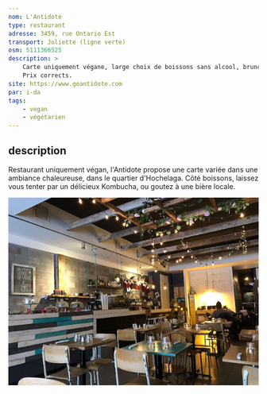```yaml
---
nom: L'Antidote
type: restaurant
adresse: 3459, rue Ontario Est
transport: Joliette (ligne verte)
osm: 5111366525
description: >
    Carte uniquement végane, large choix de boissons sans alcool, brunch le week-end.
    Prix corrects.
site: https://www.goantidote.com
par: i-da
tags:
    - vegan
    - végétarien
---
```


## description

Restaurant uniquement végan, l'Antidote propose une carte variée dans une ambiance chaleureuse,
dans le quartier d'Hochelaga. Côté boissons, laissez vous tenter par un délicieux Kombucha, ou goutez à
une bière locale.

![L'Antidode](./media/l-antidote.jpg)

<i class="fas fa-seedling"></i>
